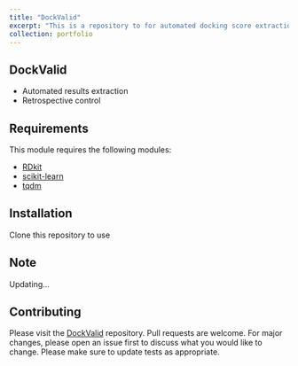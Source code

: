 ```yaml
---
title: "DockValid"
excerpt: "This is a repository to for automated docking score extraction and validation from different softwares <br/><img src="/images/DockValid/Docking1.jpg">"
collection: portfolio
---
```



## DockValid
- Automated results extraction
- Retrospective control


## Requirements

This module requires the following modules:

- [RDkit](https://www.rdkit.org/)
- [scikit-learn](https://scikit-learn.org/stable/)
- [tqdm](https://pypi.org/project/tqdm/)

## Installation
Clone this repository to use

## Note
Updating...

## Contributing

Please visit the [DockValid](https://github.com/TieuLongPhan/DockValid) repository.
Pull requests are welcome. For major changes, please open an issue first to discuss what you would like to change. Please make sure to update tests as appropriate.

